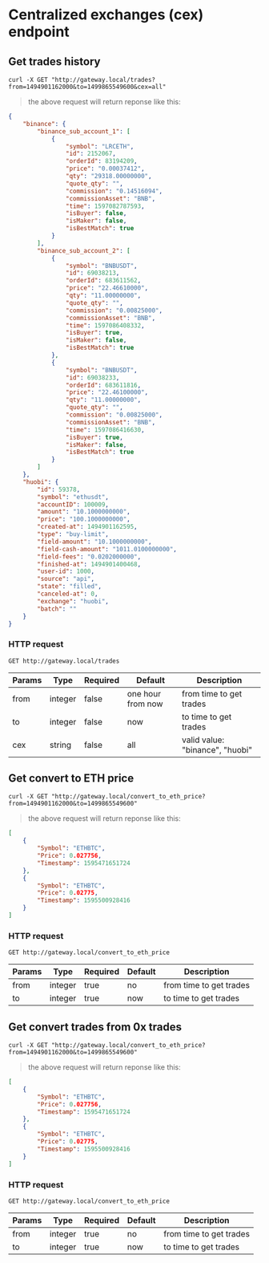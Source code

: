 # Centralized exchanges (cex) endpoint

## Get trades history 

```shell
curl -X GET "http://gateway.local/trades?from=1494901162000&to=1499865549600&cex=all"
```

> the above request will return reponse like this:

```json
{
    "binance": {
        "binance_sub_account_1": [
            {
                "symbol": "LRCETH",
                "id": 2152067,
                "orderId": 83194209,
                "price": "0.00037412",
                "qty": "29318.00000000",
                "quote_qty": "",
                "commission": "0.14516094",
                "commissionAsset": "BNB",
                "time": 1597082787593,
                "isBuyer": false,
                "isMaker": false,
                "isBestMatch": true
            }
        ],
        "binance_sub_account_2": [
            {
                "symbol": "BNBUSDT",
                "id": 69038213,
                "orderId": 683611562,
                "price": "22.46610000",
                "qty": "11.00000000",
                "quote_qty": "",
                "commission": "0.00825000",
                "commissionAsset": "BNB",
                "time": 1597086408332,
                "isBuyer": true,
                "isMaker": false,
                "isBestMatch": true
            },
            {
                "symbol": "BNBUSDT",
                "id": 69038233,
                "orderId": 683611816,
                "price": "22.46100000",
                "qty": "11.00000000",
                "quote_qty": "",
                "commission": "0.00825000",
                "commissionAsset": "BNB",
                "time": 1597086416630,
                "isBuyer": true,
                "isMaker": false,
                "isBestMatch": true
            }
        ]
    },
    "huobi": {
        "id": 59378,
        "symbol": "ethusdt",
        "accountID": 100009,
        "amount": "10.1000000000",
        "price": "100.1000000000",
        "created-at": 1494901162595,
        "type": "buy-limit",
        "field-amount": "10.1000000000",
        "field-cash-amount": "1011.0100000000",
        "field-fees": "0.0202000000",
        "finished-at": 1494901400468,
        "user-id": 1000,
        "source": "api",
        "state": "filled",
        "canceled-at": 0,
        "exchange": "huobi",
        "batch": ""
    }
}
```

### HTTP request

`GET http://gateway.local/trades`

Params | Type | Required | Default | Description
------ | ---- | -------- | ------- | -----------
from | integer | false | one hour from now | from time to get trades
to | integer | false | now | to time to get trades
cex | string | false | all | valid value: "binance", "huobi"


## Get convert to ETH price

```shell
curl -X GET "http://gateway.local/convert_to_eth_price?from=1494901162000&to=1499865549600"
```

> the above request will return reponse like this:

```json
[
    {
        "Symbol": "ETHBTC",
        "Price": 0.027756,
        "Timestamp": 1595471651724
    },
    {
        "Symbol": "ETHBTC",
        "Price": 0.02775,
        "Timestamp": 1595500928416
    }
]
```

### HTTP request

`GET http://gateway.local/convert_to_eth_price`

Params | Type | Required | Default | Description
------ | ---- | -------- | ------- | -----------
from | integer | true | no | from time to get trades
to | integer | true | now | to time to get trades

## Get convert trades from 0x trades

```shell
curl -X GET "http://gateway.local/convert_to_eth_price?from=1494901162000&to=1499865549600"
```

> the above request will return reponse like this:

```json
[
    {
        "Symbol": "ETHBTC",
        "Price": 0.027756,
        "Timestamp": 1595471651724
    },
    {
        "Symbol": "ETHBTC",
        "Price": 0.02775,
        "Timestamp": 1595500928416
    }
]
```

### HTTP request

`GET http://gateway.local/convert_to_eth_price`

Params | Type | Required | Default | Description
------ | ---- | -------- | ------- | -----------
from | integer | true | no | from time to get trades
to | integer | true | now | to time to get trades
